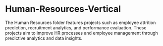 # Human-Resources-Vertical
The Human Resources folder features projects such as employee attrition prediction, recruitment analytics, and performance evaluation. These projects aim to improve HR processes and employee management through predictive analytics and data insights.

